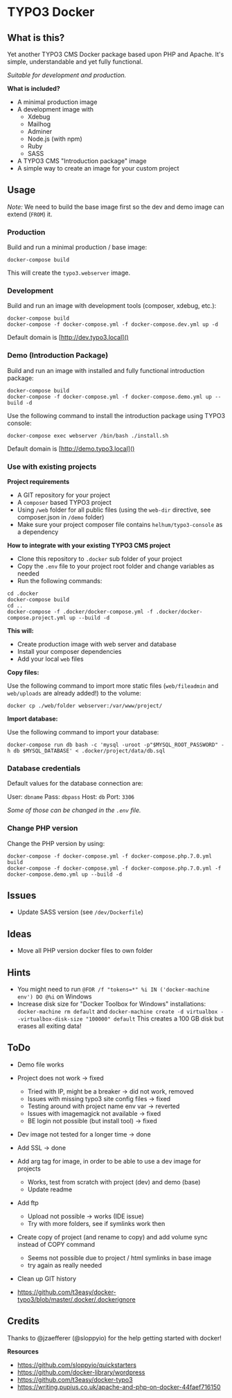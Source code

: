 # TYPO3 Docker


## What is this?

Yet another TYPO3 CMS Docker package based upon PHP and Apache. It's simple, understandable and yet fully functional.

_Suitable for development and production._


**What is included?**

* A minimal production image
* A development image with
    * Xdebug
    * Mailhog
    * Adminer
    * Node.js (with npm)
    * Ruby
    * SASS
* A TYPO3 CMS "Introduction package" image
* A simple way to create an image for your custom project


## Usage

_Note:_ We need to build the base image first so the dev and demo image can extend (`FROM`) it.


### Production

Build and run a minimal production / base image:

```
docker-compose build
```
This will create the `typo3.webserver` image.


### Development

Build and run an image with development tools (composer, xdebug, etc.):

```
docker-compose build
docker-compose -f docker-compose.yml -f docker-compose.dev.yml up -d
```

Default domain is [http://dev.typo3.local]()


### Demo (Introduction Package)

Build and run an image with installed and fully functional introduction package:

```
docker-compose build
docker-compose -f docker-compose.yml -f docker-compose.demo.yml up --build -d
```

Use the following command to install the introduction package using TYPO3 console:

```
docker-compose exec webserver /bin/bash ./install.sh
```

Default domain is [http://demo.typo3.local]()


### Use with existing projects

**Project requirements**

* A GIT repository for your project
* A `composer` based TYPO3 project
* Using `/web` folder for all public files (using the `web-dir` directive, see composer.json in `/demo` folder)
* Make sure your project composer file contains `helhum/typo3-console` as a dependency

**How to integrate with your existing TYPO3 CMS project**

* Clone this repository to `.docker` sub folder of your project
* Copy the `.env` file to your project root folder and change variables as needed
* Run the following commands:

```
cd .docker
docker-compose build
cd ..
docker-compose -f .docker/docker-compose.yml -f .docker/docker-compose.project.yml up --build -d
```

**This will:**

* Create production image with web server and database
* Install your composer dependencies
* Add your local `web` files

**Copy files:**

Use the following command to import more static files (`web/fileadmin` and `web/uploads` are already added!) to the volume:

```
docker cp ./web/folder webserver:/var/www/project/
```

**Import database:**

Use the following command to import your database:

```
docker-compose run db bash -c 'mysql -uroot -p"$MYSQL_ROOT_PASSWORD" -h db $MYSQL_DATABASE' < .docker/project/data/db.sql
```


### Database credentials

Default values for the database connection are:

User: `dbname`
Pass: `dbpass`
Host: `db`
Port: `3306`

_Some of those can be changed in the `.env` file._


### Change PHP version

Change the PHP version by using:

```
docker-compose -f docker-compose.yml -f docker-compose.php.7.0.yml build
docker-compose -f docker-compose.yml -f docker-compose.php.7.0.yml -f docker-compose.demo.yml up --build -d
```


## Issues

* Update SASS version (see `/dev/Dockerfile`)


## Ideas

* Move all PHP version docker files to own folder


## Hints

* You might need to run `@FOR /f "tokens=*" %i IN ('docker-machine env') DO @%i` on Windows
* Increase disk size for "Docker Toolbox for Windows" installations: 
    `docker-machine rm default` and 
    `docker-machine create -d virtualbox --virtualbox-disk-size "100000" default`
    This creates a 100 GB disk but erases all exiting data!


## ToDo

* Demo file works
* Project does not work -> fixed
    * Tried with IP, might be a breaker -> did not work, removed
    * Issues with missing typo3 site config files -> fixed
    * Testing around with project name env var -> reverted
    * Issues with imagemagick not available -> fixed
    * BE login not possible (but install tool) -> fixed
* Dev image not tested for a longer time -> done
* Add SSL -> done

* Add arg tag for image, in order to be able to use a dev image for projects
    * Works, test from scratch with project (dev) and demo (base)
    * Update readme
    
* Add ftp
    * Upload not possible -> works (IDE issue)
    * Try with more folders, see if symlinks work then

* Create copy of project (and rename to copy) and add volume sync instead of COPY command
    * Seems not possible due to project / html symlinks in base image
    * try again as really needed
    
* Clean up GIT history

* https://github.com/t3easy/docker-typo3/blob/master/.docker/.dockerignore

## Credits

Thanks to @jzaefferer (@sloppyio) for the help getting started with docker!

**Resources**

* https://github.com/sloppyio/quickstarters
* https://github.com/docker-library/wordpress
* https://github.com/t3easy/docker-typo3
* https://writing.pupius.co.uk/apache-and-php-on-docker-44faef716150
